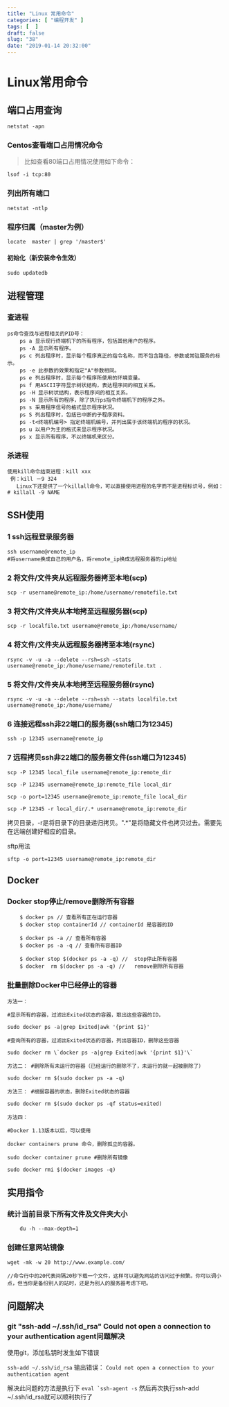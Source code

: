 ```yaml
---
title: "Linux 常用命令"
categories: [ "编程开发" ]
tags: [  ]
draft: false
slug: "38"
date: "2019-01-14 20:32:00"
---
```



# Linux常用命令



## 端口占用查询

```
netstat -apn
```
### Centos查看端口占用情况命令
>比如查看80端口占用情况使用如下命令：

`lsof -i tcp:80`
### 列出所有端口

`netstat -ntlp`

### 程序归属（master为例）

    locate  master | grep '/master$'

#### 初始化（新安装命令生效）

    sudo updatedb

## 进程管理

### 查进程

    ps命令查找与进程相关的PID号：
        ps a 显示现行终端机下的所有程序，包括其他用户的程序。
        ps -A 显示所有程序。
        ps c 列出程序时，显示每个程序真正的指令名称，而不包含路径，参数或常驻服务的标示。
        ps -e 此参数的效果和指定"A"参数相同。
        ps e 列出程序时，显示每个程序所使用的环境变量。
        ps f 用ASCII字符显示树状结构，表达程序间的相互关系。
        ps -H 显示树状结构，表示程序间的相互关系。
        ps -N 显示所有的程序，除了执行ps指令终端机下的程序之外。
        ps s 采用程序信号的格式显示程序状况。
        ps S 列出程序时，包括已中断的子程序资料。
        ps -t<终端机编号> 指定终端机编号，并列出属于该终端机的程序的状况。
        ps u 以用户为主的格式来显示程序状况。
        ps x 显示所有程序，不以终端机来区分。
    

### 杀进程

    使用kill命令结束进程：kill xxx
     例：kill －9 324
       Linux下还提供了一个killall命令，可以直接使用进程的名字而不是进程标识号，例如：# killall -9 NAME

## SSH使用

### 1 ssh远程登录服务器

```
ssh username@remote_ip 
#将username换成自己的用户名，将remote_ip换成远程服务器的ip地址
```
### 2 将文件/文件夹从远程服务器拷至本地(scp)
```
scp -r username@remote_ip:/home/username/remotefile.txt 
```
### 3 将文件/文件夹从本地拷至远程服务器(scp)
```
scp -r localfile.txt username@remote_ip:/home/username/
```
### 4 将文件/文件夹从远程服务器拷至本地(rsync)
```
rsync -v -u -a --delete --rsh=ssh –stats username@remote_ip:/home/username/remotefile.txt .
```
### 5 将文件/文件夹从本地拷至远程服务器(rsync)
```
rsync -v -u -a --delete --rsh=ssh --stats localfile.txt username@remote_ip:/home/username/
```

### 6 连接远程ssh非22端口的服务器(ssh端口为12345)

```
ssh -p 12345 username@remote_ip
```

### 7 远程拷贝ssh非22端口的服务器文件(ssh端口为12345)

```
scp -P 12345 local_file username@remote_ip:remote_dir

scp -P 12345 username@remote_ip:remote_file local_dir

scp -o port=12345 username@remote_ip:remote_file local_dir

scp -P 12345 -r local_dir/.* username@remote_ip:remote_dir
```
拷贝目录，-r是将目录下的目录递归拷贝。".*"是将隐藏文件也拷贝过去。需要先在远端创建好相应的目录。

sftp用法
```
sftp -o port=12345 username@remote_ip:remote_dir
```


## Docker

### Docker stop停止/remove删除所有容器

```
    $ docker ps // 查看所有正在运行容器
    $ docker stop containerId // containerId 是容器的ID
    
    $ docker ps -a // 查看所有容器
    $ docker ps -a -q // 查看所有容器ID
    
    $ docker stop $(docker ps -a -q) //  stop停止所有容器
    $ docker  rm $(docker ps -a -q) //   remove删除所有容器

```

### 批量删除Docker中已经停止的容器

```
方法一： 

#显示所有的容器，过滤出Exited状态的容器，取出这些容器的ID， 

sudo docker ps -a|grep Exited|awk '{print $1}' 

#查询所有的容器，过滤出Exited状态的容器，列出容器ID，删除这些容器 

sudo docker rm \`docker ps -a|grep Exited|awk '{print $1}'\` 

方法二： #删除所有未运行的容器（已经运行的删除不了，未运行的就一起被删除了） 

sudo docker rm $(sudo docker ps -a -q) 

方法三： #根据容器的状态，删除Exited状态的容器 

sudo docker rm $(sudo docker ps -qf status=exited) 

方法四： 

#Docker 1.13版本以后，可以使用 

docker containers prune 命令，删除孤立的容器。 

sudo docker container prune #删除所有镜像 

sudo docker rmi $(docker images -q)
```

## 实用指令

### 统计当前目录下所有文件及文件夹大小

```
    du -h --max-depth=1
```

### 创建任意网站镜像

```
wget -mk -w 20 http://www.example.com/

//命令行中的20代表间隔20秒下载一个文件，这样可以避免网站的访问过于频繁。你可以调小点，但当你是备份别人的站时，还是为别人的服务器考虑下吧。
```




## 问题解决
### git "ssh-add ~/.ssh/id_rsa" Could not open a connection to your authentication agent问题解决
使用git，添加私钥时发生如下错误

```ssh-add ~/.ssh/id_rsa```
输出错误： ```Could not open a connection to your authentication agent```

解决此问题的方法是执行下
```eval `ssh-agent -s```
然后再次执行ssh-add ~/.ssh/id_rsa就可以顺利执行了